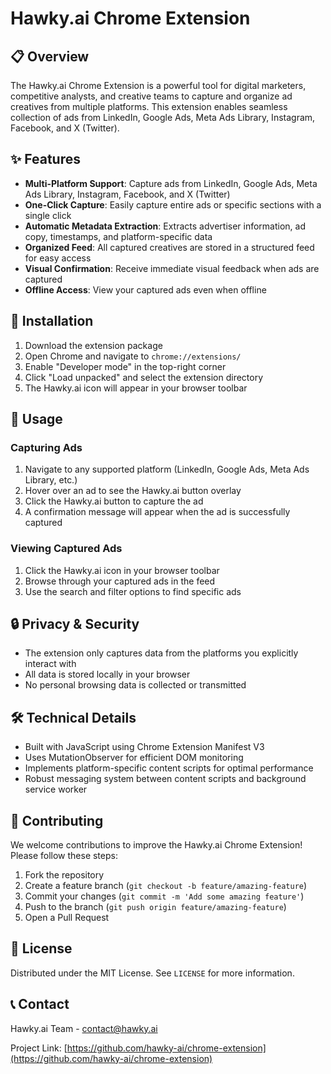 # Hawky.ai Chrome Extension

## 📋 Overview

The Hawky.ai Chrome Extension is a powerful tool for digital marketers, competitive analysts, and creative teams to capture and organize ad creatives from multiple platforms. This extension enables seamless collection of ads from LinkedIn, Google Ads, Meta Ads Library, Instagram, Facebook, and X (Twitter).

## ✨ Features

- **Multi-Platform Support**: Capture ads from LinkedIn, Google Ads, Meta Ads Library, Instagram, Facebook, and X (Twitter)
- **One-Click Capture**: Easily capture entire ads or specific sections with a single click
- **Automatic Metadata Extraction**: Extracts advertiser information, ad copy, timestamps, and platform-specific data
- **Organized Feed**: All captured creatives are stored in a structured feed for easy access
- **Visual Confirmation**: Receive immediate visual feedback when ads are captured
- **Offline Access**: View your captured ads even when offline

## 🚀 Installation

1. Download the extension package
2. Open Chrome and navigate to `chrome://extensions/`
3. Enable "Developer mode" in the top-right corner
4. Click "Load unpacked" and select the extension directory
5. The Hawky.ai icon will appear in your browser toolbar

## 🔧 Usage

### Capturing Ads

1. Navigate to any supported platform (LinkedIn, Google Ads, Meta Ads Library, etc.)
2. Hover over an ad to see the Hawky.ai button overlay
3. Click the Hawky.ai button to capture the ad
4. A confirmation message will appear when the ad is successfully captured

### Viewing Captured Ads

1. Click the Hawky.ai icon in your browser toolbar
2. Browse through your captured ads in the feed
3. Use the search and filter options to find specific ads

## 🔒 Privacy & Security

- The extension only captures data from the platforms you explicitly interact with
- All data is stored locally in your browser
- No personal browsing data is collected or transmitted

## 🛠️ Technical Details

- Built with JavaScript using Chrome Extension Manifest V3
- Uses MutationObserver for efficient DOM monitoring
- Implements platform-specific content scripts for optimal performance
- Robust messaging system between content scripts and background service worker

## 👥 Contributing

We welcome contributions to improve the Hawky.ai Chrome Extension! Please follow these steps:

1. Fork the repository
2. Create a feature branch (`git checkout -b feature/amazing-feature`)
3. Commit your changes (`git commit -m 'Add some amazing feature'`)
4. Push to the branch (`git push origin feature/amazing-feature`)
5. Open a Pull Request

## 📄 License

Distributed under the MIT License. See `LICENSE` for more information.

## 📞 Contact

Hawky.ai Team - [contact@hawky.ai](mailto:contact@hawky.ai)

Project Link: [https://github.com/hawky-ai/chrome-extension](https://github.com/hawky-ai/chrome-extension)
